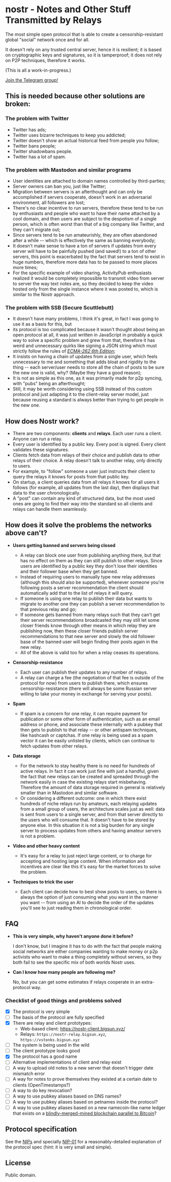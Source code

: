 # nostr - Notes and Other Stuff Transmitted by Relays

The most simple open protocol that is able to create a censorship-resistant global "social" network once and for all.

It doesn't rely on any trusted central server, hence it is resilient; it is based on cryptographic keys and signatures, so it is tamperproof; it does not rely on P2P techniques, therefore it works.

(This is all a work-in-progress.)

[Join the Telegram group!](https://t.me/nostr_protocol)

## This is needed because other solutions are broken:

### The problem with Twitter

- Twitter has ads;
- Twitter uses bizarre techniques to keep you addicted;
- Twitter doesn't show an actual historical feed from people you follow;
- Twitter bans people;
- Twitter shadowbans people.
- Twitter has a lot of spam.

### The problem with Mastodon and similar programs

- User identities are attached to domain names controlled by third-parties;
- Server owners can ban you, just like Twitter;
- Migration between servers is an afterthought and can only be accomplished if servers cooperate, doesn't work in an adversarial environment, all followers are lost;
- There's no clear incentive to run servers, therefore these tend to be run by enthusiasts and people who want to have their name attached by a cool domain, and then users are subject to the despotism of a single person, which is often worst than that of a big company like Twitter, and they can't migrate out;
- Since servers tend to be run amateurishly, they are often abandoned after a while -- which is effectively the same as banning everybody;
- It doesn't make sense to have a ton of servers if updates from every server will have to be painfully pushed (and saved!) to a ton of other servers, this point is exacerbated by the fact that servers tend to exist in huge numbers, therefore more data has to be passed to more places more times;
- For the specific example of video sharing, ActivityPub enthusiasts realized it would be completely impossible to transmit video from server to server the way text notes are, so they decided to keep the video hosted only from the single instance where it was posted to, which is similar to the Nostr approach.

### The problem with SSB (Secure Scuttlebutt)

- It doesn't have many problems, I think it's great, in fact I was going to use it as a basis for this, but
- its protocol is too complicated because it wasn't thought about being an open protocol at all, it was just written in JavaScript in probably a quick way to solve a specific problem and grew from that, therefore it has weird and unnecessary quirks like signing a JSON string which must strictly follow the rules of [_ECMA-262 6th Edition_](https://www.ecma-international.org/ecma-262/6.0/#sec-json.stringify);
- It insists on having a chain of updates from a single user, which feels unnecessary to me and something that adds bloat and rigidity to the thing -- each server/user needs to store all the chain of posts to be sure the new one is valid, why? (Maybe they have a good reason);
- It is not as simple as this one, as it was primarily made for p2p syncing, with "pubs" being an afterthought;
- Still, it may be worth considering using SSB instead of this custom protocol and just adapting it to the client-relay server model, just because reusing a standard is always better than trying to get people in the new one.

## How does Nostr work?

- There are two components: __clients__ and __relays__. Each user runs a client. Anyone can run a relay.
- Every user is identified by a public key. Every post is signed. Every client validates these signatures.
- Clients fetch data from relays of their choice and publish data to other relays of their choice. A relay doesn't talk to another relay, only directly to users.
- For example, to "follow" someone a user just instructs their client to query the relays it knows for posts from that public key.
- On startup, a client queries data from all relays it knows for all users it follows (for example, all updates from the last day), then displays that data to the user chronologically.
- A "post" can contain any kind of structured data, but the most used ones are going to find their way into the standard so all clients and relays can handle them seamlessly.

## How does it solve the problems the networks above can't?

- **Users getting banned and servers being closed**
  - A relay can block one user from publishing anything there, but that has no effect on them as they can still publish to other relays. Since users are identified by a public key they don't lose their identities and their follower base when they get banned.
  - Instead of requiring users to manually type new relay addresses (although this should also be supported), whenever someone you're following posts a server recommendation the client should automatically add that to the list of relays it will query.
  - If someone is using one relay to publish their data but wants to migrate to another one they can publish a server recommendation to that previous relay and go;
  - If someone gets banned from many relays such that they can't get their server recommendations broadcasted they may still let some closer friends know through other means in which relay they are publishing now, then these closer friends publish server recommendations to that new server and slowly the old follower base of the banned user will begin finding their posts again in the new relay.
  - All of the above is valid too for when a relay ceases its operations.

- **Censorship-resistance**
  - Each user can publish their updates to any number of relays.
  - A relay can charge a fee (the negotiation of that fee is outside of the protocol for now) from users to publish there, which ensures censorship-resistance (there will always be some Russian server willing to take your money in exchange for serving your posts).

- **Spam**
  - If spam is a concern for one relay, it can require payment for publication or some other form of authentication, such as an email address or phone, and associate these internally with a pubkey that then gets to publish to that relay -- or other antispam techniques, like hashcash or captchas. If one relay is being used as a spam vector it can be easily unlisted by clients, which can continue to fetch updates from other relays.

- **Data storage**
  - For the network to stay healthy there is no need for hundreds of active relays. In fact it can work just fine with just a handful, given the fact that new relays can be created and spreaded through the network easily in case the existing relays start misbehaving. Therefore the amount of data storage required in general is relatively smaller than in Mastodon and similar software.
  - Or considering a different outcome: one in which there exist hundreds of niche relays run by amateurs, each relaying updates from a small group of users, the architecture scales just as well: data is sent from users to a single server, and from that server directly to the users who will consume that. It doesn't have to be stored by anyone else. In this situation it is not a big burden for any single server to process updates from others and having amateur servers is not a problem.

- **Video and other heavy content**
  - It's easy for a relay to just reject large content, or to charge for accepting and hosting large content. When information and incentives are clear like this it's easy for the market forces to solve the problem.

- **Techniques to trick the user**
  - Each client can decide how to best show posts to users, so there is always the option of just consuming what you want in the manner you want -- from using an AI to decide the order of the updates you'll see to just reading them in chronological order.

## FAQ

- **This is very simple, why haven't anyone done it before?**

  I don't know, but I imagine it has to do with the fact that people making social networks are either companies wanting to make money or p2p activists who want to make a thing completely without servers, so they both fail to see the specific mix of both worlds Nostr uses.

- **Can I know how many people are following me?**

  No, but you can get some estimates if relays cooperate in an extra-protocol way.

### Checklist of good things and problems solved

- [x] The protocol is very simple
- [ ] The basis of the protocol are fully specified
- [x] There are relay and client prototypes:
  - Web-based client: https://nostr-client.bigsun.xyz/
  - Relays: `https://nostr-relay.bigsun.xyz`, `https://vstonks.bigsun.xyz`
- [ ] The system is being used in the wild
- [ ] The client prototype looks good
- [x] The protocol has a good name
- [ ] Alternative implementations of client and relay exist
- [ ] A way to upload old notes to a new server that doesn't trigger date mismatch error
- [ ] A way for notes to prove themselves they existed at a certain date to clients (OpenTimestamps?)
- [ ] A way to do key revocation?
- [ ] A way to use pubkey aliases based on DNS names?
- [ ] A way to use pubkey aliases based on petnames inside the protocol?
- [ ] A way to use pubkey aliases based on a new namecoin-like name ledger that exists on a [blindly-merged-mined blockchain parallel to Bitcoin](https://fiatjaf.alhur.es/a675823c.html)?

## Protocol specification

See the [NIPs](nips) and specially [NIP-01](nips/01.md) for a reasonably-detailed explanation of the protocol spec (hint: it is very small and simple).

## License

Public domain.
